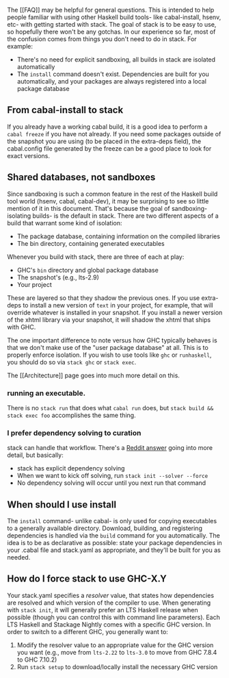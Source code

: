 The [[FAQ]] may be helpful for general questions. This is intended to help people familiar with using other Haskell build tools- like cabal-install, hsenv, etc- with getting started with stack. The goal of stack is to be easy to use, so hopefully there won't be any gotchas. In our experience so far, most of the confusion comes from things you don't need to do in stack. For example:

* There's no need for explicit sandboxing, all builds in stack are isolated automatically
* The `install` command doesn't exist. Dependencies are built for you automatically, and your packages are always registered into a local package database

## From cabal-install to stack

If you already have a working cabal build, it is a good idea to perform a `cabal freeze` if you have not already. If you need some packages outside of the snapshot you are using (to be placed in the extra-deps field), the cabal.config file generated by the freeze can be a good place to look for exact versions.

## Shared databases, not sandboxes

Since sandboxing is such a common feature in the rest of the Haskell build tool
world (hsenv, cabal, cabal-dev), it may be surprising to see so little mention
of it in this document. That's because the goal of sandboxing- isolating
builds- is the default in stack. There are two different aspects of a build
that warrant some kind of isolation:

* The package database, containing information on the compiled libraries
* The bin directory, containing generated executables

Whenever you build with stack, there are three of each at play:

* GHC's `bin` directory and global package database
* The snapshot's (e.g., lts-2.9)
* Your project

These are layered so that they shadow the previous ones. If you use extra-deps
to install a new version of `text` in your project, for example, that will
override whatever is installed in your snapshot. If you install a newer version
of the xhtml library via your snapshot, it will shadow the xhtml that ships
with GHC.

The one important difference to note versus how GHC typically behaves is that
we don't make use of the "user package database" at all. This is to properly
enforce isolation. If you wish to use tools like `ghc` or `runhaskell`, you
should do so via `stack ghc` or `stack exec`.

The [[Architecture]] page goes into much more detail on this.

### running an executable.
There is no `stack run` that does what `cabal run` does, but `stack build && stack exec foo` accomplishes the same thing.

### I prefer dependency solving to curation

stack can handle that workflow. There's a [Reddit answer](http://www.reddit.com/r/haskell/comments/3awgj1/stack_01_released_a_new_build_tool_for_haskell/csgwmpi?context=2) going into more detail, but basically:

* stack has explicit dependency solving
* When we want to kick off solving, run `stack init --solver --force`
* No dependency solving will occur until you next run that command

## When should I use install

The `install` command- unlike cabal- is only used for copying executables to a generally available directory. Download, building, and registering dependencies is handled via the `build` command for you automatically. The idea is to be as declarative as possible: state your package dependencies in your .cabal file and stack.yaml as appropriate, and they'll be built for you as needed.

## How do I force stack to use GHC-X.Y

Your stack.yaml specifies a *resolver* value, that states how dependencies are resolved and which version of the compiler to use. When generating with `stack init`, it will generally prefer an LTS Haskell release when possible (though you can control this with command line parameters). Each LTS Haskell and Stackage Nightly comes with a specific GHC version. In order to switch to a different GHC, you generally want to:

1. Modify the resolver value to an appropriate value for the GHC version you want (e.g., move from `lts-2.22` to `lts-3.0` to move from GHC 7.8.4 to GHC 7.10.2)
2. Run `stack setup` to download/locally install the necessary GHC version